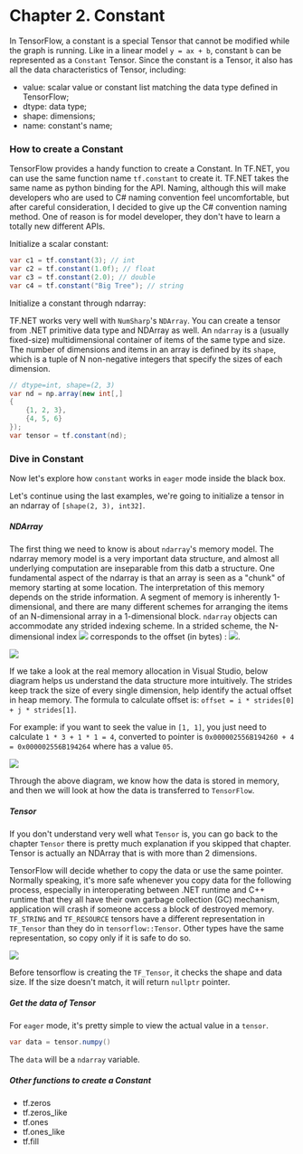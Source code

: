 # Chapter 2. Constant

In TensorFlow, a constant is a special Tensor that cannot be modified while the graph is running. Like in a linear model `y = ax + b`, constant `b` can be represented as a `Constant` Tensor. Since the constant is a Tensor, it also has all the data characteristics of Tensor, including:

* value: scalar value or constant list matching the data type defined in TensorFlow;
* dtype: data type;
* shape: dimensions;
* name: constant's name;



### How to create a Constant

TensorFlow provides a handy function to create a Constant. In TF.NET, you can use the same function name `tf.constant` to create it. TF.NET takes the same name as python binding for the API. Naming, although this will make developers who are used to C# naming convention feel uncomfortable, but after careful consideration, I decided to give up the C# convention naming method. One of reason is for model developer, they don't have to learn a totally new different APIs.

Initialize a scalar constant:

```csharp
var c1 = tf.constant(3); // int
var c2 = tf.constant(1.0f); // float
var c3 = tf.constant(2.0); // double
var c4 = tf.constant("Big Tree"); // string
```

Initialize a constant through ndarray:

TF.NET works very well with `NumSharp`'s `NDArray`.  You can create a tensor from .NET primitive data type and NDArray as well. An `ndarray` is a (usually fixed-size) multidimensional container of items of the same type and size. The number of dimensions and items in an array is defined by its `shape`, which is a tuple of N non-negative integers that specify the sizes of each dimension.

```csharp
// dtype=int, shape=(2, 3)
var nd = np.array(new int[,]
{
	{1, 2, 3},
    {4, 5, 6}
});
var tensor = tf.constant(nd);
```

### Dive in Constant

Now let's explore how `constant` works in `eager` mode inside the black box.

Let's continue using the last examples, we're going to initialize a tensor in an ndarray of `[shape(2, 3), int32]`.

##### NDArray

The first thing we need to know is about `ndarray`'s memory model. The ndarray memory model is a very important data structure, and almost all underlying computation are inseparable from this datb a structure. One fundamental aspect of the ndarray is that an array is seen as a "chunk" of memory starting at some location. The interpretation of this memory depends on the stride information. A segment of memory is inherently 1-dimensional, and there are many different schemes for arranging the items of an N-dimensional array in a 1-dimensional block. `ndarray` objects can accommodate any strided indexing scheme. In a strided scheme, the N-dimensional index <img src="_images\constant\n-index-formula.svg"/> corresponds to the offset (in bytes) : <img src="_images\constant\n-index-formula-offset.svg" />.

<img src="_images\contiguous-block-of-memory.png"  />

If we take a look at the real memory allocation in Visual Studio, below diagram helps us understand the data structure more intuitively. The strides keep track the size of every single dimension, help identify the actual offset in heap memory. The formula to calculate offset is: `offset = i * strides[0] + j * strides[1]`. 

For example: if you want to seek the value in `[1, 1]`, you just need to calculate `1 * 3 + 1 * 1 = 4`, converted to pointer is `0x000002556B194260 + 4 = 0x000002556B194264` where has a value `05`.

<img src="_images\contiguous-block-of-memory-ndarray-example-1.png"/>

Through the above diagram, we know how the data is stored in memory, and then we will look at how the data is transferred to `TensorFlow`.

##### Tensor

If you don't understand very well what `Tensor` is, you can go back to the chapter `Tensor` there is pretty much explanation if you skipped that chapter. Tensor is actually an NDArray that is with more than 2 dimensions.

TensorFlow will decide whether to copy the data or use the same pointer. Normally speaking, it's more safe whenever you copy data for the following process, especially in interoperating between .NET runtime and C++ runtime that they all have their own garbage collection (GC) mechanism, application will crash if someone access a block of destroyed memory. `TF_STRING` and `TF_RESOURCE` tensors have a different representation in `TF_Tensor` than they do in `tensorflow::Tensor`. Other types have the same representation, so copy only if it is safe to do so.

<img src="_images\tensor-constant-ndarray.png" />

Before tensorflow is creating the `TF_Tensor`, it checks the shape and data size. If the size doesn't match, it will return `nullptr` pointer.

##### Get the data of Tensor

For `eager` mode, it's pretty simple to view the actual value in a `tensor`.

```csharp
var data = tensor.numpy()
```

The `data` will be a `ndarray` variable.

##### Other functions to create a Constant

* tf.zeros
* tf.zeros_like
* tf.ones
* tf.ones_like
* tf.fill